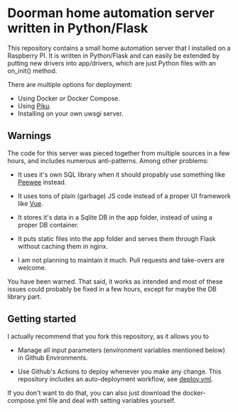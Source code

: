 # Doorman home automation server written in Python/Flask

This repository contains a small home automation server that I installed
on a Raspberry PI.
It is written in Python/Flask and can easily be extended by putting new
drivers into app/drivers, which are just Python files with an
on_init() method.

There are multiple options for deployment:

- Using Docker or Docker Compose.
- Using [Piku](https://github.com/piku/piku).
- Installing on your own uwsgi server.

## Warnings

The code for this server was pieced together from multiple sources in
a few hours, and includes numerous anti-patterns. Among other problems:

- It uses it's own SQL library when it should propably use something like
 [Peewee](https://github.com/coleifer/peewee) instead.

- It uses tons of plain (garbage) JS code instead of a proper UI framework
  like [Vue](https://vuejs.org/).

- It stores it's data in a Sqlite DB in the app folder, instead of using a
  proper DB container.

- It puts static files into the app folder and serves them through Flask
  without caching them in nginx.

- I am not planning to maintain it much. Pull requests and take-overs are welcome.

You have been warned.
That said, it works as intended and most of these issues could probably
be fixed in a few hours, except for maybe the DB library part.

## Getting started

I actually recommend that you fork this repository, as it allows you to

- Manage all input parameters (environment variables mentioned below)
  in Github Environments.

- Use Github's Actions to deploy whenever you make any change.
  This repository includes an auto-deployment workflow, see
  [deploy.yml](.github/workflows/deploy.yml).

If you don't want to do that, you can also just download the
docker-compose.yml file and deal with setting variables yourself.